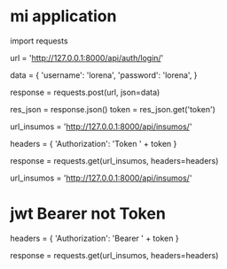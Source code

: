 # mi application

import requests

url = 'http://127.0.0.1:8000/api/auth/login/'

data = {
  'username': 'lorena',
  'password': 'lorena',
}

response = requests.post(url, json=data)

res_json = response.json()
token = res_json.get('token')


url_insumos = 'http://127.0.0.1:8000/api/insumos/'

headers = {
  'Authorization': 'Token ' + token
}

response = requests.get(url_insumos, headers=headers)


url_insumos = 'http://127.0.0.1:8000/api/insumos/'

# jwt Bearer not Token
headers = {
   'Authorization': 'Bearer ' + token
 }

response = requests.get(url_insumos, headers=headers)
